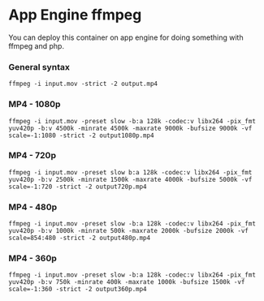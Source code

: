 # App Engine ffmpeg

You can deploy this container on app engine for doing something with ffmpeg and php.

### General syntax
```
ffmpeg -i input.mov -strict -2 output.mp4
```

### MP4 - 1080p
```
ffmpeg -i input.mov -preset slow -b:a 128k -codec:v libx264 -pix_fmt yuv420p -b:v 4500k -minrate 4500k -maxrate 9000k -bufsize 9000k -vf scale=-1:1080 -strict -2 output1080p.mp4
```

### MP4 - 720p
```
ffmpeg -i input.mov -preset slow b:a 128k -codec:v libx264 -pix_fmt yuv420p -b:v 2500k -minrate 1500k -maxrate 4000k -bufsize 5000k -vf scale=-1:720 -strict -2 output720p.mp4
```

### MP4 - 480p
```
ffmpeg -i input.mov -preset slow -b:a 128k -codec:v libx264 -pix_fmt yuv420p -b:v 1000k -minrate 500k -maxrate 2000k -bufsize 2000k -vf scale=854:480 -strict -2 output480p.mp4
```
### MP4 - 360p
```
ffmpeg -i input.mov -preset slow -b:a 128k -codec:v libx264 -pix_fmt yuv420p -b:v 750k -minrate 400k -maxrate 1000k -bufsize 1500k -vf scale=-1:360 -strict -2 output360p.mp4
```
